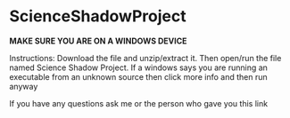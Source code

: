 # ScienceShadowProject


**MAKE SURE YOU ARE ON A WINDOWS DEVICE**

Instructions: Download the file and unzip/extract it. Then open/run the file named Science Shadow Project. If a windows says you are running an executable from an unknown source then click more info and then run anyway

If you have any questions ask me or the person who gave you this link
